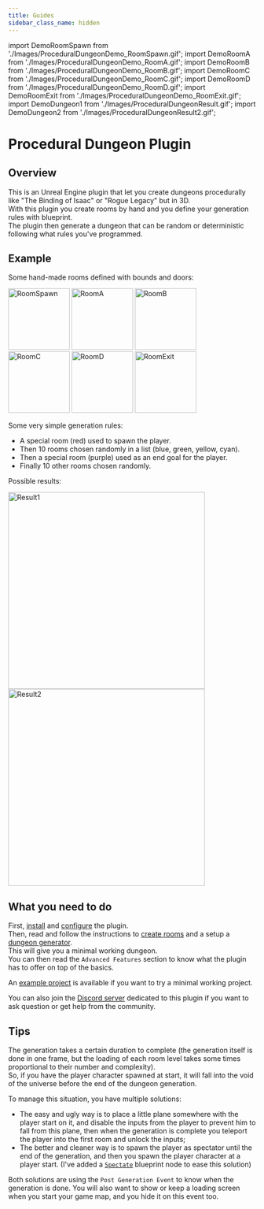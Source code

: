 ```yaml
---
title: Guides
sidebar_class_name: hidden
---
```


<!-- markdownlint-disable MD041 -->

import DemoRoomSpawn from './Images/ProceduralDungeonDemo_RoomSpawn.gif';
import DemoRoomA from './Images/ProceduralDungeonDemo_RoomA.gif';
import DemoRoomB from './Images/ProceduralDungeonDemo_RoomB.gif';
import DemoRoomC from './Images/ProceduralDungeonDemo_RoomC.gif';
import DemoRoomD from './Images/ProceduralDungeonDemo_RoomD.gif';
import DemoRoomExit from './Images/ProceduralDungeonDemo_RoomExit.gif';
import DemoDungeon1 from './Images/ProceduralDungeonResult.gif';
import DemoDungeon2 from './Images/ProceduralDungeonResult2.gif';

<!-- markdownlint-enable MD041 -->

# Procedural Dungeon Plugin

## Overview

This is an Unreal Engine plugin that let you create dungeons procedurally like "The Binding of Isaac" or "Rogue Legacy" but in 3D.\
With this plugin you create rooms by hand and you define your generation rules with blueprint.\
The plugin then generate a dungeon that can be random or deterministic following what rules you've programmed.

## Example

Some hand-made rooms defined with bounds and doors:

<img src={DemoRoomSpawn} alt="RoomSpawn" width="125"/>
<img src={DemoRoomA} alt="RoomA" width="125"/>
<img src={DemoRoomB} alt="RoomB" width="125"/>
<img src={DemoRoomC} alt="RoomC" width="125"/>
<img src={DemoRoomD} alt="RoomD" width="125"/>
<img src={DemoRoomExit} alt="RoomExit" width="125"/>

Some very simple generation rules:

- A special room (red) used to spawn the player.
- Then 10 rooms chosen randomly in a list (blue, green, yellow, cyan).
- Then a special room (purple) used as an end goal for the player.
- Finally 10 other rooms chosen randomly.

Possible results:

<img src={DemoDungeon1} alt="Result1" width="400"/>
<img src={DemoDungeon2} alt="Result2" width="400"/>

## What you need to do

First, [install](Getting-Started/Installation.md) and [configure](Getting-Started/Plugin-Settings.md) the plugin.\
Then, read and follow the instructions to [create rooms](Getting-Started/Creating-Rooms.md) and a setup  a [dungeon generator](Getting-Started/Generating-Dungeon/Dungeon-Generator.md).\
This will give you a minimal working dungeon.\
You can then read the `Advanced Features` section to know what the plugin has to offer on top of the basics.

An [example project](https://github.com/BenPyton/DungeonExample) is available if you want to try a minimal working project.

You can also join the [Discord server](https://discord.gg/YE2dPda2CC) dedicated to this plugin if you want to ask question or get help from the community.

## Tips

The generation takes a certain duration to complete (the generation itself is done in one frame, but the loading of each room level takes some times proportional to their number and complexity).<br/>
So, if you have the player character spawned at start, it will fall into the void of the universe before the end of the dungeon generation.

To manage this situation, you have multiple solutions:

- The easy and ugly way is to place a little plane somewhere with the player start on it, and disable the inputs from the player to prevent him to fall from this plane, then when the generation is complete you teleport the player into the first room and unlock the inputs;
- The better and cleaner way is to spawn the player as spectator until the end of the generation, and then you spawn the player character at a player start. (I've added a [`Spectate`](/api/DungeonBlueprintLibrary/Spectate) blueprint node to ease this solution)

Both solutions are using the `Post Generation Event` to know when the generation is done.
You will also want to show or keep a loading screen when you start your game map, and you hide it on this event too.
